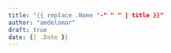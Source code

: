 ```yaml
---
title: "{{ replace .Name "-" " " | title }}"
author: "amdelamar"
draft: true
date: {{ .Date }}
---
```

